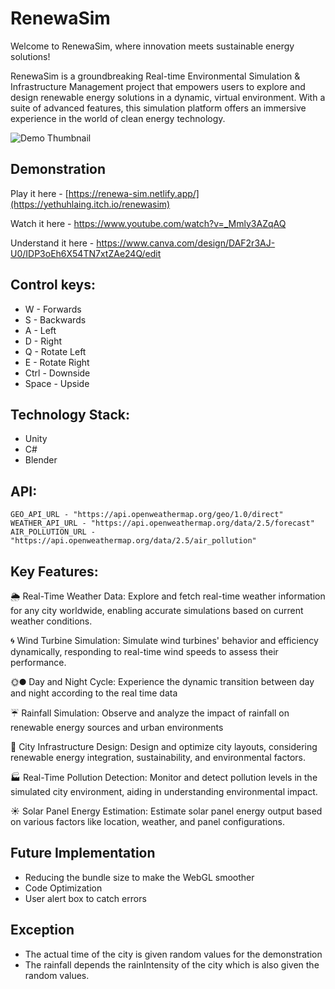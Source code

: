 # RenewaSim

Welcome to RenewaSim, where innovation meets sustainable energy solutions!

RenewaSim is a groundbreaking Real-time Environmental Simulation & Infrastructure Management project that empowers users to explore and design renewable energy solutions in a dynamic, virtual environment. With a suite of advanced features, this simulation platform offers an immersive experience in the world of clean energy technology.

![Demo Thumbnail](https://github.com/yethuhlaing/RenewaSim/assets/112906488/4f742090-4546-4d12-b295-d03e102674d6)

## Demonstration

  Play it here - [https://renewa-sim.netlify.app/](https://yethuhlaing.itch.io/renewasim)
  
  Watch it here - https://www.youtube.com/watch?v=_Mmly3AZqAQ

  Understand it here - https://www.canva.com/design/DAF2r3AJ-U0/IDP3oEh6X54TN7xtZAe24Q/edit
  
## Control keys:

  - W - Forwards
  - S - Backwards
  - A - Left
  - D - Right
  - Q - Rotate Left
  - E - Rotate Right
  - Ctrl - Downside
  - Space - Upside
    
## Technology Stack:

  - Unity
  - C#
  - Blender
    
## API:

    GEO_API_URL - "https://api.openweathermap.org/geo/1.0/direct"
    WEATHER_API_URL - "https://api.openweathermap.org/data/2.5/forecast"
    AIR_POLLUTION_URL - "https://api.openweathermap.org/data/2.5/air_pollution"
    
## Key Features:

🌦️ Real-Time Weather Data: Explore and fetch real-time weather information for any city worldwide, enabling accurate simulations based on current weather conditions.

🌀 Wind Turbine Simulation: Simulate wind turbines' behavior and efficiency dynamically, responding to real-time wind speeds to assess their performance.

🌞🌑 Day and Night Cycle: Experience the dynamic transition between day and night according to the real time data

☔ Rainfall Simulation: Observe and analyze the impact of rainfall on renewable energy sources and urban environments

🌆 City Infrastructure Design: Design and optimize city layouts, considering renewable energy integration, sustainability, and environmental factors.

🏭 Real-Time Pollution Detection: Monitor and detect pollution levels in the simulated city environment, aiding in understanding environmental impact.

☀️ Solar Panel Energy Estimation: Estimate solar panel energy output based on various factors like location, weather, and panel configurations.

## Future Implementation
- Reducing the bundle size to make the WebGL smoother
- Code Optimization
- User alert box to catch errors

## Exception
- The actual time of the city is given random values for the demonstration
- The rainfall depends the rainIntensity of the city which is also given the random values.
